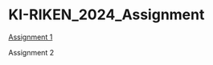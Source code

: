 # KI-RIKEN_2024_Assignment

[Assignment 1](https://github.com/ikeuchii/RIKEN-KI_course2024.git/main/KI-RIKEN_2024_Assignment1.html)

Assignment 2